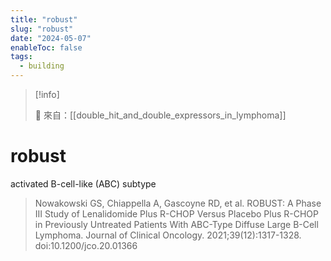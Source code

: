 ```yaml
---
title: "robust"
slug: "robust"
date: "2024-05-07"
enableToc: false
tags:
  - building
---
```


> [!info]
>
> 🌱 來自：[[double_hit_and_double_expressors_in_lymphoma]]

# robust

activated B-cell-like (ABC) subtype

> Nowakowski GS, Chiappella A, Gascoyne RD, et al. ROBUST: A Phase III Study of Lenalidomide Plus R-CHOP Versus Placebo Plus R-CHOP in Previously Untreated Patients With ABC-Type Diffuse Large B-Cell Lymphoma. Journal of Clinical Oncology. 2021;39(12):1317-1328. doi:10.1200/jco.20.01366
